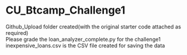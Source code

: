 # CU_Btcamp_Challenge1  
Github_Upload folder created(with the original starter code attached as required)  
Please grade the loan_analyzer_complete.py for the challenge1  
inexpensive_loans.csv is the CSV file created for saving the data  
